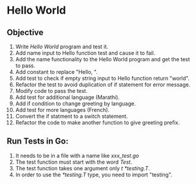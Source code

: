# Hello World

## Objective

1. Write *Hello World* program and test it.
2. Add name input to Hello function test and cause it to fail.
3. Add the name functionality to the Hello World program and get the test to pass.
4. Add constant to replace "Hello, ".
5. Add test to check if empty string input to Hello function return "world".
6. Refactor the test to avoid duplication of if statement for error message.
5. Modify code to pass the test. 
6. Add test for additional language (Marathi).
7. Add if condition to change greeting by language.
8. Add test for more languages (French).
9. Convert the if statment to a switch statement.
10. Refactor the code to make another function to give greeting prefix.


## Run Tests in Go:

1. It needs to be in a file with a name like *xxx_test.go*
2. The test function must start with the word *Test*.
3. The test function takes one argument only *t \*testing.T*.
4. In order to use the *\*testing.T* type, you need to import "testing". 
